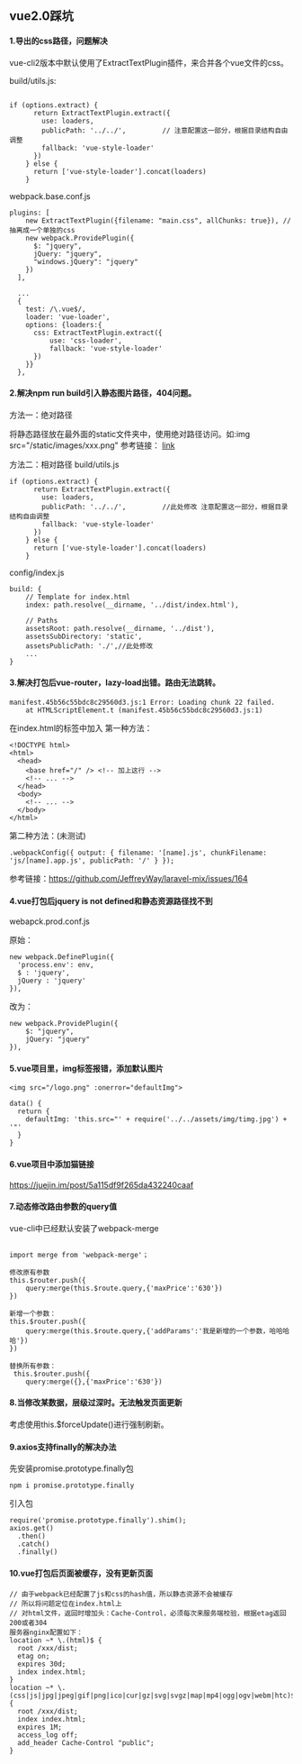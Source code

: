 ## vue2.0踩坑
#### 1.导出的css路径，问题解决
vue-cli2版本中默认使用了ExtractTextPlugin插件，来合并各个vue文件的css。

build/utils.js:
```

if (options.extract) {
      return ExtractTextPlugin.extract({
        use: loaders,
        publicPath: '../../',         // 注意配置这一部分，根据目录结构自由调整
        fallback: 'vue-style-loader'
      })
    } else {
      return ['vue-style-loader'].concat(loaders)
    }
```
webpack.base.conf.js

```
plugins: [
    new ExtractTextPlugin({filename: "main.css", allChunks: true}), //抽离成一个单独的css
    new webpack.ProvidePlugin({
      $: "jquery",
      jQuery: "jquery",
      "windows.jQuery": "jquery"
    })
  ],
  
  ...
  {
    test: /\.vue$/,
    loader: 'vue-loader',
    options: {loaders:{
      css: ExtractTextPlugin.extract({
          use: 'css-loader',
          fallback: 'vue-style-loader'
      })
    }}
  },
```
#### 2.解决npm run build引入静态图片路径，404问题。

方法一：绝对路径

将静态路径放在最外面的static文件夹中，使用绝对路径访问。如:img src="/static/images/xxx.png"
参考链接：
[link](https://segmentfault.com/q/1010000009642018)

方法二：相对路径
build/utils.js

```
if (options.extract) {
      return ExtractTextPlugin.extract({
        use: loaders,
        publicPath: '../../',         //此处修改 注意配置这一部分，根据目录结构自由调整
        fallback: 'vue-style-loader'
      })
    } else {
      return ['vue-style-loader'].concat(loaders)
    }
```

config/index.js


```
build: {
    // Template for index.html
    index: path.resolve(__dirname, '../dist/index.html'),

    // Paths
    assetsRoot: path.resolve(__dirname, '../dist'),
    assetsSubDirectory: 'static',
    assetsPublicPath: './',//此处修改
    ...
}
```
#### 3.解决打包后vue-router，lazy-load出错。路由无法跳转。

```
manifest.45b56c55bdc8c29560d3.js:1 Error: Loading chunk 22 failed.
    at HTMLScriptElement.t (manifest.45b56c55bdc8c29560d3.js:1)
```
在index.html的<head>标签中加入
第一种方法：
```
<!DOCTYPE html>
<html>
  <head>
    <base href="/" /> <!-- 加上这行 -->
    <!-- ... -->
  </head>
  <body>
    <!-- ... -->
  </body>
</html>
```

第二种方法：(未测试)

```
.webpackConfig({ output: { filename: '[name].js', chunkFilename: 'js/[name].app.js', publicPath: '/' } });
```
参考链接：https://github.com/JeffreyWay/laravel-mix/issues/164

#### 4.vue打包后jquery is not defined和静态资源路径找不到

webapck.prod.conf.js

原始：

```
new webpack.DefinePlugin({  
  'process.env': env,  
  $ : 'jquery',  
  jQuery : 'jquery'  
}),
```
改为：

```
new webpack.ProvidePlugin({  
    $: "jquery",  
    jQuery: "jquery"  
}), 
```

#### 5.vue项目里，img标签报错，添加默认图片

```
<img src="/logo.png" :onerror="defaultImg">

data() {
  return {
    defaultImg: 'this.src="' + require('../../assets/img/timg.jpg') + '"'
  }
}
```

#### 6.vue项目中添加猫链接
https://juejin.im/post/5a115df9f265da432240caaf

#### 7.动态修改路由参数的query值


vue-cli中已经默认安装了webpack-merge
```

import merge from 'webpack-merge'；
 
修改原有参数        
this.$router.push({
    query:merge(this.$route.query,{'maxPrice':'630'})
})
 
新增一个参数：
this.$router.push({
    query:merge(this.$route.query,{'addParams':'我是新增的一个参数，哈哈哈哈'})
})
 
替换所有参数：
 this.$router.push({
    query:merge({},{'maxPrice':'630'})

```
#### 8.当修改某数据，层级过深时。无法触发页面更新

考虑使用this.$forceUpdate()进行强制刷新。

#### 9.axios支持finally的解决办法
先安装promise.prototype.finally包
```
npm i promise.prototype.finally
```
引入包
```
require('promise.prototype.finally').shim();
axios.get()
  .then()
  .catch()
  .finally()
```

#### 10.vue打包后页面被缓存，没有更新页面
```
// 由于webpack已经配置了js和css的hash值，所以静态资源不会被缓存
// 所以将问题定位在index.html上
// 对html文件，返回时增加头：Cache-Control，必须每次来服务端校验，根据etag返回200或者304
服务器nginx配置如下：
location ~* \.(html)$ { 
  root /xxx/dist; 
  etag on;
  expires 30d;
  index index.html; 
}
location ~* \.(css|js|jpg|jpeg|gif|png|ico|cur|gz|svg|svgz|map|mp4|ogg|ogv|webm|htc)$ { 
  root /xxx/dist; 
  index index.html; 
  expires 1M; 
  access_log off; 
  add_header Cache-Control "public"; 
}

```







